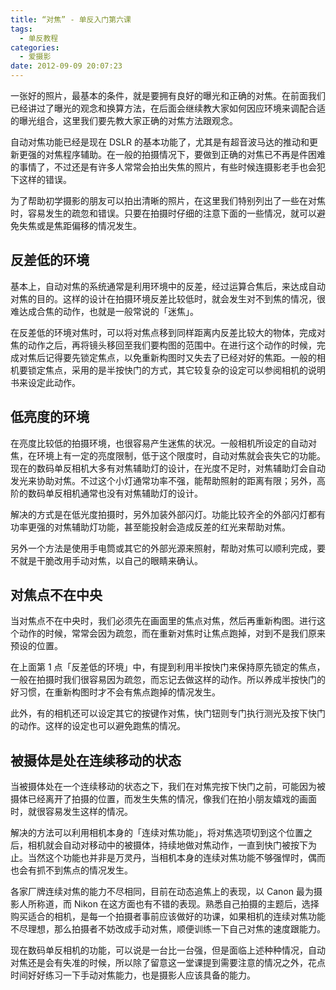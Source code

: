 ```yaml
---
title: “对焦” - 单反入门第六课
tags:
  - 单反教程
categories:
  - 爱摄影
date: 2012-09-09 20:07:23
---
```


一张好的照片，最基本的条件，就是要拥有良好的曝光和正确的对焦。在前面我们已经讲过了曝光的观念和换算方法，在后面会继续教大家如何因应环境来调配合适的曝光组合，这里我们要先教大家正确的对焦方法跟观念。

自动对焦功能已经是现在 DSLR 的基本功能了，尤其是有超音波马达的推动和更新更强的对焦程序辅助。在一般的拍摄情况下，要做到正确的对焦已不再是件困难的事情了，不过还是有许多人常常会拍出失焦的照片，有些时候连摄影老手也会犯下这样的错误。

为了帮助初学摄影的朋友可以拍出清晰的照片，在这里我们特别列出了一些在对焦时，容易发生的疏忽和错误。只要在拍摄时仔细的注意下面的一些情况，就可以避免失焦或是焦距偏移的情况发生。

## 反差低的环境

基本上，自动对焦的系统通常是利用环境中的反差，经过运算合焦后，来达成自动对焦的目的。这样的设计在拍摄环境反差比较低时，就会发生对不到焦的情况，很难达成合焦的动作，也就是一般常说的「迷焦」。

<!-- more -->

在反差低的环境对焦时，可以将对焦点移到同样距离内反差比较大的物体，完成对焦的动作之后，再将镜头移回至我们要构图的范围中。在进行这个动作的时候，完成对焦后记得要先锁定焦点，以免重新构图时又失去了已经对好的焦距。一般的相机要锁定焦点，采用的是半按快门的方式，其它较复杂的设定可以参阅相机的说明书来设定此动作。

## 低亮度的环境

在亮度比较低的拍摄环境，也很容易产生迷焦的状况。一般相机所设定的自动对焦，在环境上有一定的亮度限制，低于这个限度时，自动对焦就会丧失它的功能。现在的数码单反相机大多有对焦辅助灯的设计，在光度不足时，对焦辅助灯会自动发光来协助对焦。不过这个小灯通常功率不强，能帮助照射的距离有限；另外，高阶的数码单反相机通常也没有对焦辅助灯的设计。

解决的方式是在低光度拍摄时，另外加装外部闪灯。功能比较齐全的外部闪灯都有功率更强的对焦辅助灯功能，甚至能投射会造成反差的红光来帮助对焦。

另外一个方法是使用手电筒或其它的外部光源来照射，帮助对焦可以顺利完成，要不就是干脆改用手动对焦，以自己的眼睛来确认。

## 对焦点不在中央

当对焦点不在中央时，我们必须先在画面里的焦点对焦，然后再重新构图。进行这个动作的时候，常常会因为疏忽，而在重新对焦时让焦点跑掉，对到不是我们原来预设的位置。

在上面第 1 点「反差低的环境」中，有提到利用半按快门来保持原先锁定的焦点，一般在拍摄时我们很容易因为疏忽，而忘记去做这样的动作。所以养成半按快门的好习惯，在重新构图时才不会有焦点跑掉的情况发生。

此外，有的相机还可以设定其它的按键作对焦，快门钮则专门执行测光及按下快门的动作。这样的设定也可以避免跑焦的情况。

## 被摄体是处在连续移动的状态

当被摄体处在一个连续移动的状态之下，我们在对焦完按下快门之前，可能因为被摄体已经离开了拍摄的位置，而发生失焦的情况，像我们在拍小朋友嬉戏的画面时，就很容易发生这样的情况。

解决的方法可以利用相机本身的「连续对焦功能」，将对焦选项切到这个位置之后，相机就会自动对移动中的被摄体，持续地做对焦动作，一直到快门被按下为止。当然这个功能也并非是万灵丹，当相机本身的连续对焦功能不够强悍时，偶而也会有抓不到焦点的情况发生。

各家厂牌连续对焦的能力不尽相同，目前在动态追焦上的表现，以 Canon 最为摄影人所称道，而 Nikon 在这方面也有不错的表现。熟悉自己拍摄的主题后，选择购买适合的相机，是每一个拍摄者事前应该做好的功课，如果相机的连续对焦功能不尽理想，那么拍摄者不妨改成手动对焦，顺便训练一下自己对焦的速度跟能力。

现在数码单反相机的功能，可以说是一台比一台强，但是面临上述种种情况，自动对焦还是会有失准的时候，所以除了留意这一堂课提到需要注意的情况之外，花点时间好好练习一下手动对焦能力，也是摄影人应该具备的能力。

